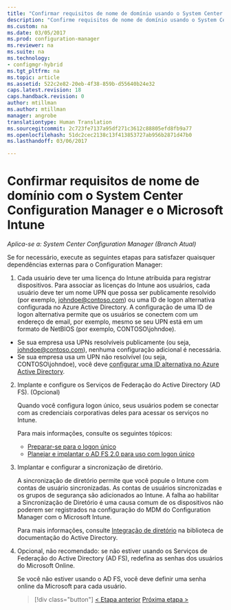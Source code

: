 ```yaml
---
title: "Confirmar requisitos de nome de domínio usando o System Center Configuration Manager | Microsoft Docs"
description: "Confirme requisitos de nome de domínio usando o System Center Configuration Manager."
ms.custom: na
ms.date: 03/05/2017
ms.prod: configuration-manager
ms.reviewer: na
ms.suite: na
ms.technology:
- configmgr-hybrid
ms.tgt_pltfrm: na
ms.topic: article
ms.assetid: 522c2e82-20eb-4f38-859b-d55640b24e32
caps.latest.revision: 18
caps.handback.revision: 0
author: mtillman
ms.author: mtillman
manager: angrobe
translationtype: Human Translation
ms.sourcegitcommit: 2c723fe7137a95df271c3612c88805efd8fb9a77
ms.openlocfilehash: 51dc2cec2138c13f413853727ab956b2871d47b0
ms.lasthandoff: 03/06/2017

---
```

# <a name="confirm-domain-name-requirements-with-system-center-configuration-manager-and-microsoft-intune"></a>Confirmar requisitos de nome de domínio com o System Center Configuration Manager e o Microsoft Intune

*Aplica-se a: System Center Configuration Manager (Branch Atual)*

Se for necessário, execute as seguintes etapas para satisfazer quaisquer dependências externas para o Configuration Manager:

1. Cada usuário deve ter uma licença do Intune atribuída para registrar dispositivos. Para associar as licenças do Intune aos usuários, cada usuário deve ter um nome UPN que possa ser publicamente resolvido (por exemplo, johndoe@contoso.com) ou uma ID de logon alternativa configurada no Azure Active Directory. A configuração de uma ID de logon alternativa permite que os usuários se conectem com um endereço de email, por exemplo, mesmo se seu UPN está em um formato de NetBIOS (por exemplo, CONTOSO\johndoe).

  - Se sua empresa usa UPNs resolvíveis publicamente (ou seja, johndoe@contoso.com), nenhuma configuração adicional é necessária.
  - Se sua empresa usa um UPN não resolvível (ou seja, CONTOSO\johndoe), você deve [configurar uma ID alternativa no Azure Active Directory](https://azure.microsoft.com/documentation/articles/active-directory-aadconnect-get-started-custom/#pages-under-the-section-sync).

2.  Implante e configure os Serviços de Federação do Active Directory (AD FS). (Opcional)

     Quando você configura logon único, seus usuários podem se conectar com as credenciais corporativas deles para acessar os serviços no Intune.

     Para mais informações, consulte os seguintes tópicos:
    -   [Preparar-se para o logon único](http://go.microsoft.com/fwlink/?LinkID=271124)
    -   [Planejar e implantar o AD FS 2.0 para uso com logon único](http://go.microsoft.com/fwlink/?LinkID=271125)

3.  Implantar e configurar a sincronização de diretório.

     A sincronização de diretório permite que você popule o Intune com contas de usuário sincronizadas. As contas de usuários sincronizadas e os grupos de segurança são adicionados ao Intune. A falha ao habilitar a Sincronização de Diretório é uma causa comum de os dispositivos não poderem ser registrados na configuração do MDM do Configuration Manager com o Microsoft Intune.

     Para mais informações, consulte [Integração de diretório](http://go.microsoft.com/fwlink/?LinkID=271120) na biblioteca de documentação do Active Directory.

4.  Opcional, não recomendado: se não estiver usando os Serviços de Federação do Active Directory (AD FS), redefina as senhas dos usuários do Microsoft Online.

     Se você não estiver usando o AD FS, você deve definir uma senha online da Microsoft para cada usuário.

     > [!div class="button"]
     [< Etapa anterior](create-mdm-collection.md)  [Próxima etapa >](configure-intune-subscription.md)

